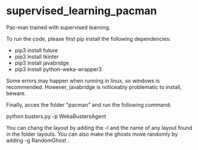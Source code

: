 # supervised_learning_pacman
Pac-man trained with supervised learning.

To run the code, please first pip install the following dependencies:
  - pip3 install future
  - pip3 install tkinter
  - pip3 install javabridge
  - pip3 install python-weka-wrapper3

Some errors may happen when running in linux, so windows is recommended. However, javabridge is noticeably problematic to install, beware.

Finally, acces the folder "pacman" and run the following command:

  python busters.py -p WekaBustersAgent

You can chang the layout by adding the -l and the name of any layout found in the folder layouts.
You can also make the ghosts move randomly by adding -g RandomGhost .
